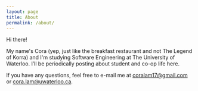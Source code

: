 ```yaml
---
layout: page
title: About
permalink: /about/
---
```


Hi there!

My name's Cora (yep, just like the breakfast restaurant and not The Legend of Korra) and I'm studying Software Engineering at The University of Waterloo. I’ll be periodically posting about student and co-op life here. 

If you have any questions, feel free to e-mail me at [coralam17@gmail.com](mailto:coralam17@gmail.com) or [cora.lam@uwaterloo.ca](mailto:cora.lam@uwaterloo.ca).